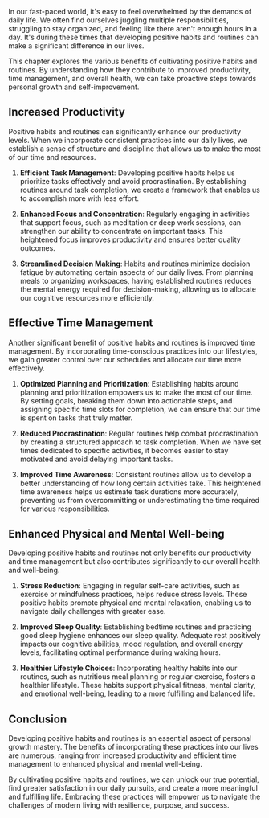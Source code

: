 
In our fast-paced world, it's easy to feel overwhelmed by the demands of daily life. We often find ourselves juggling multiple responsibilities, struggling to stay organized, and feeling like there aren't enough hours in a day. It's during these times that developing positive habits and routines can make a significant difference in our lives.

This chapter explores the various benefits of cultivating positive habits and routines. By understanding how they contribute to improved productivity, time management, and overall health, we can take proactive steps towards personal growth and self-improvement.

## Increased Productivity

Positive habits and routines can significantly enhance our productivity levels. When we incorporate consistent practices into our daily lives, we establish a sense of structure and discipline that allows us to make the most of our time and resources.

1. **Efficient Task Management**: Developing positive habits helps us prioritize tasks effectively and avoid procrastination. By establishing routines around task completion, we create a framework that enables us to accomplish more with less effort.
    
2. **Enhanced Focus and Concentration**: Regularly engaging in activities that support focus, such as meditation or deep work sessions, can strengthen our ability to concentrate on important tasks. This heightened focus improves productivity and ensures better quality outcomes.
    
3. **Streamlined Decision Making**: Habits and routines minimize decision fatigue by automating certain aspects of our daily lives. From planning meals to organizing workspaces, having established routines reduces the mental energy required for decision-making, allowing us to allocate our cognitive resources more efficiently.
    

## Effective Time Management

Another significant benefit of positive habits and routines is improved time management. By incorporating time-conscious practices into our lifestyles, we gain greater control over our schedules and allocate our time more effectively.

1. **Optimized Planning and Prioritization**: Establishing habits around planning and prioritization empowers us to make the most of our time. By setting goals, breaking them down into actionable steps, and assigning specific time slots for completion, we can ensure that our time is spent on tasks that truly matter.
    
2. **Reduced Procrastination**: Regular routines help combat procrastination by creating a structured approach to task completion. When we have set times dedicated to specific activities, it becomes easier to stay motivated and avoid delaying important tasks.
    
3. **Improved Time Awareness**: Consistent routines allow us to develop a better understanding of how long certain activities take. This heightened time awareness helps us estimate task durations more accurately, preventing us from overcommitting or underestimating the time required for various responsibilities.
    

## Enhanced Physical and Mental Well-being

Developing positive habits and routines not only benefits our productivity and time management but also contributes significantly to our overall health and well-being.

1. **Stress Reduction**: Engaging in regular self-care activities, such as exercise or mindfulness practices, helps reduce stress levels. These positive habits promote physical and mental relaxation, enabling us to navigate daily challenges with greater ease.
    
2. **Improved Sleep Quality**: Establishing bedtime routines and practicing good sleep hygiene enhances our sleep quality. Adequate rest positively impacts our cognitive abilities, mood regulation, and overall energy levels, facilitating optimal performance during waking hours.
    
3. **Healthier Lifestyle Choices**: Incorporating healthy habits into our routines, such as nutritious meal planning or regular exercise, fosters a healthier lifestyle. These habits support physical fitness, mental clarity, and emotional well-being, leading to a more fulfilling and balanced life.
    

## Conclusion

Developing positive habits and routines is an essential aspect of personal growth mastery. The benefits of incorporating these practices into our lives are numerous, ranging from increased productivity and efficient time management to enhanced physical and mental well-being.

By cultivating positive habits and routines, we can unlock our true potential, find greater satisfaction in our daily pursuits, and create a more meaningful and fulfilling life. Embracing these practices will empower us to navigate the challenges of modern living with resilience, purpose, and success.
